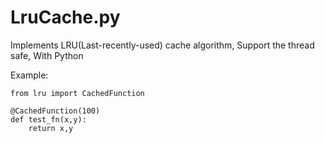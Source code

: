LruCache.py
======

Implements LRU(Last-recently-used) cache algorithm, Support the thread safe, With Python


Example:

    from lru import CachedFunction

    @CachedFunction(100)
    def test_fn(x,y):
        return x,y
